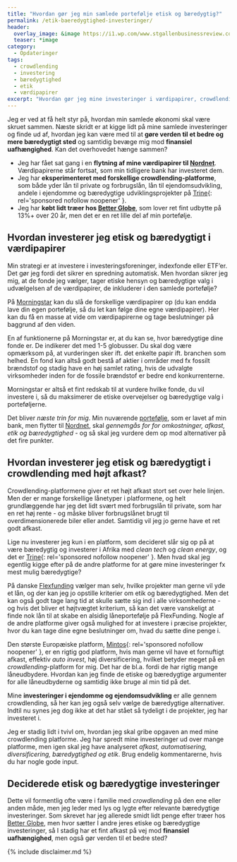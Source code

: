 ```yaml
---
title: "Hvordan gør jeg min samlede portefølje etisk og bæredygtig?"
permalink: /etik-baeredygtighed-investeringer/
header:
  overlay_image: &image https://i1.wp.com/www.stgallenbusinessreview.com/wp-content/uploads/2016/07/investment-3.jpg?fit=1600%2C1066
  teaser: *image
category:
  - Opdateringer
tags:
  - crowdlending
  - investering
  - bæredygtighed
  - etik
  - værdipapirer
excerpt: "Hvordan gør jeg mine investeringer i værdipapirer, crowdlending og ejendomme etiske og bæredygtige?"
---
```


Jeg er ved at få helt styr på, hvordan min samlede økonomi skal være skruet sammen. Næste skridt er at kigge lidt på mine samlede investeringer og finde ud af, hvordan jeg kan være med til at **gøre verden til et bedre og mere bæredygtigt sted** og samtidig bevæge mig mod **finansiel uafhængighed**. Kan det overhovedet hænge sammen?

- Jeg har fået sat gang i en **flytning af mine værdipapirer til [Nordnet](/go/nordnet/)**. Værdipapirerne står fortsat, som min tidligere bank har investeret dem.
- Jeg har **eksperimenteret med forskellige crowdlending-platforme**, som både yder lån til private og forbrugslån, lån til ejendomsudvikling, andele i ejendomme og bæredygtige udviklingsprojekter på [Trine](/go/trine/){: rel='sponsored nofollow noopener' }.
- Jeg har **købt lidt træer hos [Better Globe](/platform/better/globe/)**, som lover ret fint udbytte på 13%+ over 20 år, men det er en ret lille del af min portefølje.

## Hvordan investerer jeg etisk og bæredygtigt i værdipapirer

Min strategi er at investere i investeringsforeninger, indexfonde eller ETF’er. Det gør jeg fordi det sikrer en spredning automatisk. Men hvordan sikrer jeg mig, at de fonde jeg vælger, tager etiske hensyn og bæredygtige valg i udvælgelsen af de værdipapirer, de inkluderer i den samlede portefølje?

På [Morningstar](http://www.morningstar.dk/dk/) kan du slå de forskellige værdipapirer op (du kan endda lave din egen portefølje, så du let kan følge dine egne værdipapirer). Her kan du få en masse at vide om værdipapirerne og tage beslutninger på baggrund af den viden.

En af funktionerne på Morningstar er, at du kan se, hvor bæredygtige dine fonde er. De indikerer det med 1-5 globusser. Du skal dog være opmærksom på, at vurderingen sker ift. det enkelte papir ift. branchen som helhed. En fond kan altså godt bestå af aktier i områder med fx fossilt brændstof og stadig have en høj samlet rating, hvis de udvalgte virksomheder inden for de fossile brændstof er bedre end konkurrenterne.

Morningstar er altså et fint redskab til at vurdere hvilke fonde, du vil investere i, så du maksimerer de etiske overvejelser og bæredygtige valg i porteføljerne.

Det bliver _næste trin for mig_. Min nuværende [portefølje](/portfolio/), som er lavet af min bank, men flytter til [Nordnet](/go/nordnet/), skal _gennemgås for for omkostninger, afkast, etik og bæredygtighed_ - og så skal jeg vurdere dem op mod alternativer på det fire punkter.

## Hvordan investerer jeg etisk og bæredygtigt i crowdlending med højt afkast?

Crowdlending-platformene giver et ret højt afkast stort set over hele linjen. Men der er mange forskellige lånetyper i platformene, og helt grundlæggende har jeg det lidt svært med forbrugslån til private, som har en ret høj rente - og måske bliver forbrugslånet brugt til overdimensionerede biler eller andet. Samtidig vil jeg jo gerne have et ret godt afkast.

Lige nu investerer jeg kun i en platform, som decideret slår sig op på at være bæredygtig og investerer i Afrika med _clean tech_ og _clean energy_, og det er [Trine](/go/trine/){: rel='sponsored nofollow noopener' }. Men hvad skal jeg egentlig kigge efter på de andre platforme for at gøre mine investeringer fx mest mulig bæredygtige?

På danske [Flexfunding](/platform/flexfunding/) vælger man selv, hvilke projekter man gerne vil yde et lån, og der kan jeg jo opstille kriterier om etik og bæredygtighed. Men det kan også godt tage lang tid at skulle sætte sig ind i alle virksomhederne - og hvis det bliver et højtvægtet kriterium, så kan det være vanskeligt at finde nok lån til at skabe en alsidig låneportefølje på FlexFunding. Nogle af de andre platforme giver også mulighed for at investere i præcise projekter, hvor du kan tage dine egne beslutninger om, hvad du sætte dine penge i.

Den største Europæiske platform, [Mintos](/go/mintos/){: rel='sponsored nofollow noopener' }, er en rigtig god platform, hvis man gerne vil have et fornuftigt afkast, effektiv _auto invest_, høj diversificering, hvilket betyder meget på en _crowdlending_-platform for mig. Det har de bl.a. fordi de har rigtig mange låneudbydere. Hvordan kan jeg finde de etiske og bæredygtige argumenter for alle låneudbyderne og samtidig ikke bruge al min tid på det.

Mine **investeringer i ejendomme og ejendomsudvikling** er alle gennem crowdlending, så her kan jeg også selv vælge de bæredygtige alternativer. Indtil nu synes jeg dog ikke at det har stået så tydeligt i de projekter, jeg har investeret i.

Jeg er stadig lidt i tvivl om, hvordan jeg skal gribe opgaven an med mine crowdlending platforme. Jeg har spredt mine investeringer ud over mange platforme, men igen skal jeg have analyseret _afkast, automatisering, diversificering, bæredygtighed og etik_. Brug endelig kommentarerne, hvis du har nogle gode input.

## Deciderede etisk og bæredygtige investeringer

Dette vil formentlig ofte være i familie med _crowdlending_ på den ene eller anden måde, men jeg leder med lys og lygte efter relevante bæredygtige investeringer. Som skrevet har jeg allerede smidt lidt penge efter træer hos [Better Globe](/platform/betterglobe/), men hvor sætter I andre jeres etiske og bæredygtige investeringer, så I stadig har et fint afkast på vej mod **finansiel uafhængighed**, men også gør verden til et bedre sted?

{% include disclaimer.md %}
